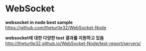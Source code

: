 # WebSocket

**websocket in node best sample<br>**
https://github.com/theturtle32/WebSocket-Node

**websocket에 대한 다양한 test 결과를 지원하고 있음<br>**
http://theturtle32.github.io/WebSocket-Node/test-report/servers/

